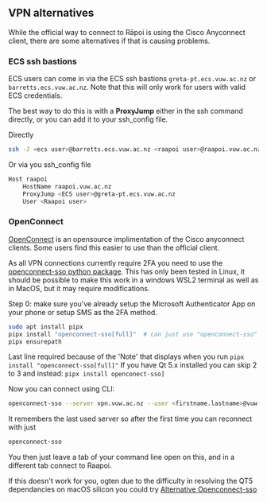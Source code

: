 ## VPN alternatives

While the official way to connect to Rāpoi is using the Cisco Anyconnect client, there are some alternatives if that is causing problems.

### ECS ssh bastions

ECS users can come in via the ECS ssh bastions ```greta-pt.ecs.vuw.ac.nz``` or ```barretts.ecs.vuw.ac.nz```.  Note that this will only work for users with valid ECS credentials.

The best way to do this is with a **ProxyJump** either in the ssh command directly, or you can add it to your ssh_config file.

Directly
```bash
ssh -J <ecs user>@barretts.ecs.vuw.ac.nz <raapoi user>@raapoi.vuw.ac.nz
```

Or via you ssh_config file

```bash
Host raapoi
    HostName raapoi.vuw.ac.nz
    ProxyJump <ECS user>@greta-pt.ecs.vuw.ac.nz
    User <Raapoi user>
```

### OpenConnect

[OpenConnect](https://www.infradead.org/openconnect/) is an opensource implimentation of the Cisco anyconnect clients.  Some users find this easier to use than the official client.

As all VPN connections currently require 2FA you need to use the [openconnect-sso python package](https://github.com/vlaci/openconnect-sso).  This has only been tested in Linux, it should be possible to make this work in a windows WSL2 terminal as well as in MacOS, but it may require modifications.

Step 0: make sure you've already setup the Microsoft Authenticator App on your phone or setup SMS as the 2FA method.

```bash
sudo apt install pipx
pipx install "openconnect-sso[full]"  # can just use "openconnect-sso" if Qt 5.x already installed
pipx ensurepath
```
Last line required because of the 'Note' that displays when you run ```pipx install "openconnect-sso[full]"```
If you have Qt 5.x installed you can skip 2 to 3 and instead: ```pipx install openconect-sso]```

Now you can connect using CLI:
```bash
openconnect-sso --server vpn.vuw.ac.nz --user <firstname.lastname>@vuw.ac.nz
```

It remembers the last used server so after the first time you can reconnect with just
```bash
openconnect-sso
```

You then just leave a tab of your command line open on this, and in a different tab connect to Raapoi.

If this doesn't work for you, ogten due to the difficulty in resolving the QT5 dependancies on macOS silicon you could try [Alternative Openconnect-sso](vpn-alts2.md)